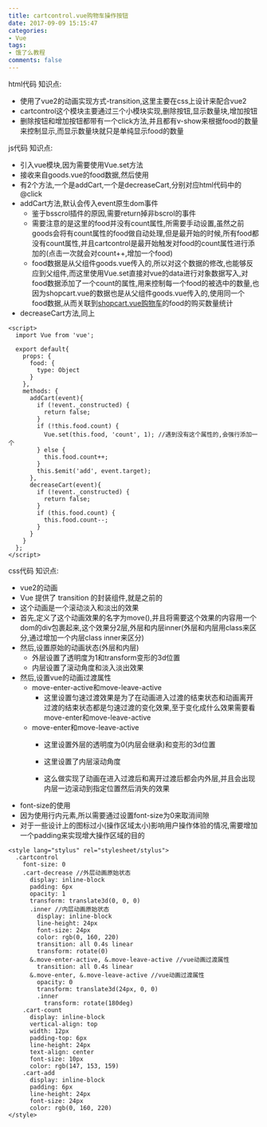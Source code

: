 ```yaml
---
title: cartcontrol.vue购物车操作按钮
date: 2017-09-09 15:15:47
categories:
- Vue
tags:
- 饿了么教程
comments: false
---
```


html代码
知识点:

- 使用了vue2的动画实现方式-transition,这里主要在css上设计来配合vue2
- cartcontrol这个模块主要通过三个小模块实现,删除按钮,显示数量块,增加按钮
- 删除按钮和增加按钮都带有一个click方法,并且都有v-show来根据food的数量来控制显示,而显示数量块就只是单纯显示food的数量

js代码
知识点:

- 引入vue模块,因为需要使用Vue.set方法
- 接收来自goods.vue的food数据,然后使用
- 有2个方法,一个是addCart,一个是decreaseCart,分别对应html代码中的@click
- addCart方法,默认会传入event原生dom事件
    - 鉴于bsscrol插件的原因,需要return掉非bscrol的事件
    - 需要注意的是这里的food并没有count属性,所需要手动设置,虽然之前goods会将有count属性的food做自动处理,但是最开始的时候,所有food都没有count属性,并且cartcontrol是最开始触发对food的count属性进行添加的(点击一次就会对count++,增加一个food)
    - food数据是从父组件goods.vue传入的,所以对这个数据的修改,也能够反应到父组件,而这里使用Vue.set直接对vue的data进行对象数据写入,对food数据添加了一个count的属性,用来控制每一个food的被选中的数量,也因为shopcart.vue的数据也是从父组件goods.vue传入的,使用同一个food数据,从而关联到[shopcart.vue购物车]()的food的购买数量统计
- decreaseCart方法,同上


```
<script>
  import Vue from 'vue';

  export default{
    props: {
      food: {
        type: Object
      }
    },
    methods: {
      addCart(event){
        if (!event._constructed) {
          return false;
        }
        if (!this.food.count) {
          Vue.set(this.food, 'count', 1); //遇到没有这个属性的,会强行添加一个
        } else {
          this.food.count++; 
        }
        this.$emit('add', event.target);
      },
      decreaseCart(event){
        if (!event._constructed) {
          return false;
        }
        if (this.food.count) {
          this.food.count--;
        }
      }
    }
  };
</script>
```

css代码
知识点:


- vue2的动画
- Vue 提供了 transition 的封装组件,就是之前的
- 这个动画是一个滚动淡入和淡出的效果
- 首先,定义了这个动画效果的名字为move(),并且将需要这个效果的内容用一个dom的div包裹起来,这个效果分2层,外层和内层inner(外层和内层用class来区分,通过增加一个内层class inner来区分)
- 然后,设置原始的动画状态(外层和内层)
    - 外层设置了透明度为1和transform变形的3d位置
    - 内层设置了滚动角度和淡入淡出效果
- 然后,设置vue的动画过渡属性
    - move-enter-active和move-leave-active
        - 这里设置匀速过渡效果是为了在动画进入过渡的结束状态和动画离开过渡的结束状态都是匀速过渡的变化效果,至于变化成什么效果需要看move-enter和move-leave-active
    - move-enter和move-leave-active
        - 这里设置外层的透明度为0(内层会继承)和变形的3d位置

        - 这里设置了内层滚动角度
        - 这么做实现了动画在进入过渡后和离开过渡后都会内外层,并且会出现内层一边滚动到指定位置然后消失的效果
- font-size的使用
- 因为使用行内元素,所以需要通过设置font-size为0来取消间隙
- 对于一些设计上的图标过小(操作区域太小)影响用户操作体验的情况,需要增加一个padding来实现增大操作区域的目的

```
<style lang="stylus" rel="stylesheet/stylus">
  .cartcontrol
    font-size: 0
    .cart-decrease //外层动画原始状态
      display: inline-block
      padding: 6px
      opacity: 1 
      transform: translate3d(0, 0, 0) 
      .inner //内层动画原始状态
        display: inline-block
        line-height: 24px
        font-size: 24px
        color: rgb(0, 160, 220)
        transition: all 0.4s linear 
        transform: rotate(0)
      &.move-enter-active, &.move-leave-active //vue动画过渡属性     
        transition: all 0.4s linear
      &.move-enter, &.move-leave-active //vue动画过渡属性
        opacity: 0
        transform: translate3d(24px, 0, 0)
        .inner
          transform: rotate(180deg)
    .cart-count
      display: inline-block
      vertical-align: top
      width: 12px
      padding-top: 6px
      line-height: 24px
      text-align: center
      font-size: 10px
      color: rgb(147, 153, 159)
    .cart-add
      display: inline-block
      padding: 6px
      line-height: 24px
      font-size: 24px
      color: rgb(0, 160, 220)
</style>
```
